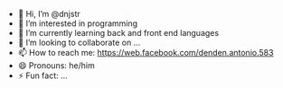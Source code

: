 - 👋 Hi, I’m @dnjstr
- 👀 I’m interested in programming
- 🌱 I’m currently learning back and front end languages
- 💞️ I’m looking to collaborate on ...
- 📫 How to reach me: https://web.facebook.com/denden.antonio.583
- 😄 Pronouns: he/him
- ⚡ Fun fact: ...

<!---
dnjstr/dnjstr is a ✨ special ✨ repository because its `README.md` (this file) appears on your GitHub profile.
You can click the Preview link to take a look at your changes.
--->
